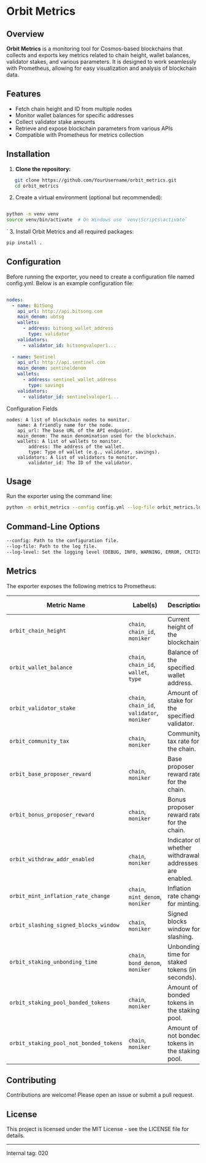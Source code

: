 # Orbit Metrics

## Overview

**Orbit Metrics** is a monitoring tool for Cosmos-based blockchains that collects and exports key metrics related to chain height, wallet balances, validator stakes, and various parameters. It is designed to work seamlessly with Prometheus, allowing for easy visualization and analysis of blockchain data.

## Features

- Fetch chain height and ID from multiple nodes
- Monitor wallet balances for specific addresses
- Collect validator stake amounts
- Retrieve and expose blockchain parameters from various APIs
- Compatible with Prometheus for metrics collection

## Installation

1. **Clone the repository:**

```bash
   git clone https://github.com/YourUsername/orbit_metrics.git
   cd orbit_metrics
````


2. Create a virtual environment (optional but recommended):

```bash

python -m venv venv
source venv/bin/activate  # On Windows use `venv\Scripts\activate`
```
`
3. Install Orbit Metrics and all required packages:

```bash
pip install .
```


## Configuration

Before running the exporter, you need to create a configuration file named config.yml. Below is an example configuration file:

```yaml

nodes:
  - name: BitSong
    api_url: http://api.bitsong.com
    main_denom: ubtsg
    wallets:
      - address: bitsong_wallet_address
        type: validator
    validators:
      - validator_id: bitsongvaloper1...
      
  - name: Sentinel
    api_url: http://api.sentinel.com
    main_denom: sentineldenom
    wallets:
      - address: sentinel_wallet_address
        type: savings
    validators:
      - validator_id: sentinelvaloper1...
```

Configuration Fields
```
nodes: A list of blockchain nodes to monitor.
    name: A friendly name for the node.
    api_url: The base URL of the API endpoint.
    main_denom: The main denomination used for the blockchain.
    wallets: A list of wallets to monitor.
        address: The address of the wallet.
        type: Type of wallet (e.g., validator, savings).
    validators: A list of validators to monitor.
        validator_id: The ID of the validator.
```

## Usage

Run the exporter using the command line:

```bash
python -m orbit_metrics --config config.yml --log-file orbit_metrics.log --log-level DEBUG
```

## Command-Line Options
```bash
--config: Path to the configuration file.
--log-file: Path to the log file.
--log-level: Set the logging level (DEBUG, INFO, WARNING, ERROR, CRITICAL).
```


## Metrics

The exporter exposes the following metrics to Prometheus:

| Metric Name                            | Label(s)                                      | Description                                                           | Data Type |
|----------------------------------------|-----------------------------------------------|-----------------------------------------------------------------------|-----------|
| `orbit_chain_height`                   | `chain`, `chain_id`, `moniker`                | Current height of the blockchain.                                     | Gauge     |
| `orbit_wallet_balance`                 | `chain`, `chain_id`, `wallet`, `type`         | Balance of the specified wallet address.                              | Gauge     |
| `orbit_validator_stake`                | `chain`, `chain_id`, `validator`, `moniker`   | Amount of stake for the specified validator.                          | Gauge     |
| `orbit_community_tax`                  | `chain`, `moniker`                            | Community tax rate for the chain.                                     | Gauge     |
| `orbit_base_proposer_reward`           | `chain`, `moniker`                            | Base proposer reward rate for the chain.                              | Gauge     |
| `orbit_bonus_proposer_reward`          | `chain`, `moniker`                            | Bonus proposer reward rate for the chain.                             | Gauge     |
| `orbit_withdraw_addr_enabled`          | `chain`, `moniker`                            | Indicator of whether withdrawal addresses are enabled.                | Gauge     |
| `orbit_mint_inflation_rate_change`     | `chain`, `mint_denom`, `moniker`              | Inflation rate change for minting.                                    | Gauge     |
| `orbit_slashing_signed_blocks_window`  | `chain`, `moniker`                            | Signed blocks window for slashing.                                    | Gauge     |
| `orbit_staking_unbonding_time`         | `chain`, `bond_denom`, `moniker`              | Unbonding time for staked tokens (in seconds).                        | Gauge     |
| `orbit_staking_pool_bonded_tokens`     | `chain`, `moniker`                            | Amount of bonded tokens in the staking pool.                          | Gauge     |
| `orbit_staking_pool_not_bonded_tokens` | `chain`, `moniker`                            | Amount of not bonded tokens in the staking pool.                      | Gauge     |


## Contributing

Contributions are welcome! Please open an issue or submit a pull request.


## License

This project is licensed under the MIT License - see the LICENSE file for details.

---
Internal tag: 020